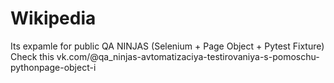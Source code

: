 # Wikipedia
Its expamle for public QA NINJAS (Selenium + Page Object + Pytest Fixture)
Check this vk.com/@qa_ninjas-avtomatizaciya-testirovaniya-s-pomoschu-pythonpage-object-i

